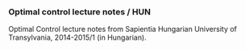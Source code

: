 ### Optimal control lecture notes / HUN

Optimal Control lecture notes from Sapientia Hungarian University of Transylvania, 2014-2015/1 (in Hungarian).
